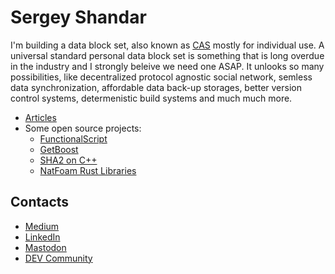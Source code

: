 # Sergey Shandar

I'm building a data block set, also known as [CAS](https://en.wikipedia.org/wiki/Content-addressable_storage) mostly for individual use. A universal standard personal data block set is something that is long overdue in the industry and I strongly beleive we need one ASAP. 
It unlooks so many possibilities, like decentralized protocol agnostic social network, semless data synchronization, affordable data back-up storages, better version control systems, determenistic build systems and much much more. 

- [Articles](./articles)
- Some open source projects:
  - [FunctionalScript](https://github.com/functionalscript/functionalscript)
  - [GetBoost](https://github.com/sergey-shandar/getboost)
  - [SHA2 on C++](https://github.com/sergey-shandar/sha2)
  - [NatFoam Rust Libraries](https://github.com/natfoam/lib)

## Contacts

- [Medium](https://medium.com/@sergeyshandar)
- [LinkedIn](https://www.linkedin.com/in/sergeyshandar/)
- [Mastodon](https://techhub.social/@functionalscript)
- [DEV Community](https://dev.to/sergeyshandar)
